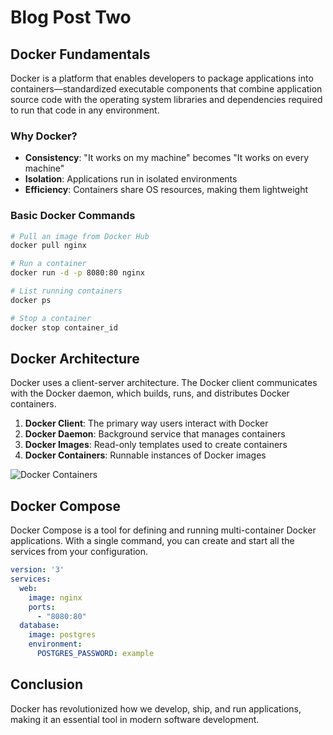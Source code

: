 # Blog Post Two

## Docker Fundamentals

Docker is a platform that enables developers to package applications into containers—standardized executable components that combine application source code with the operating system libraries and dependencies required to run that code in any environment.

### Why Docker?

- **Consistency**: "It works on my machine" becomes "It works on every machine"
- **Isolation**: Applications run in isolated environments
- **Efficiency**: Containers share OS resources, making them lightweight

### Basic Docker Commands

```bash
# Pull an image from Docker Hub
docker pull nginx

# Run a container
docker run -d -p 8080:80 nginx

# List running containers
docker ps

# Stop a container
docker stop container_id
```

## Docker Architecture

Docker uses a client-server architecture. The Docker client communicates with the Docker daemon, which builds, runs, and distributes Docker containers.

1. **Docker Client**: The primary way users interact with Docker
2. **Docker Daemon**: Background service that manages containers
3. **Docker Images**: Read-only templates used to create containers
4. **Docker Containers**: Runnable instances of Docker images

![Docker Containers](https://images.unsplash.com/photo-1531297484001-80022131f5a1?q=80&w=1420&auto=format&fit=crop)

## Docker Compose

Docker Compose is a tool for defining and running multi-container Docker applications. With a single command, you can create and start all the services from your configuration.

```yaml
version: '3'
services:
  web:
    image: nginx
    ports:
      - "8080:80"
  database:
    image: postgres
    environment:
      POSTGRES_PASSWORD: example
```

## Conclusion

Docker has revolutionized how we develop, ship, and run applications, making it an essential tool in modern software development.
